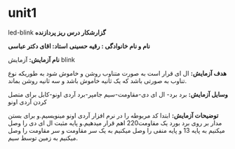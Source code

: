# unit1
led-blink
**گزارشکار  درس ریز پردازنده**


**نام و نام خانوادگی : رقیه حسینی**
**استاد: اقای دکتر عباسی**

**نام آزمایش:** آزمایش blink

**هدف آزمایش:** ال ای قرار است به صورت متناوب روشن و خاموش شود به طوریکه نوع تناوب به صورتی باشد که یک ثانیه خاموش باشد و سه ثانیه روشن بماند.
  
**وسایل آزمایش:** برد برد- ال ای دی-مقاومت-سیم جامپر-برد آردی اونو-کابل برای متصل کردن آردی اونو

**توضیحات آزمایش:** ابتدا کد مربوطه را در نرم افزار آردی اونو مینویسیم.و برای بستن مدار بر روی برد بورد یک مقاومت220 اهم قرار میدهیم.و پایه مثبت  ال ای دی را وصل میکنیم به پایه 13 و پایه منفی را وصل میکنیم به یک سر مقاومت و سر مقاومت را وصل میکنیم به زمین توسط سیم.



